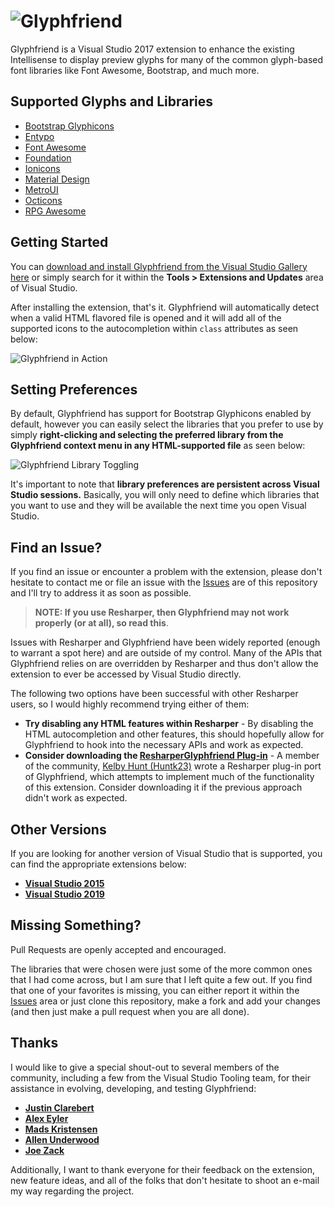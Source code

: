 ![Glyphfriend](https://raw.githubusercontent.com/rionmonster/Glyphfriend/develop/art/glyphfriend-full-logo.png)
===========

Glyphfriend is a Visual Studio 2017 extension to enhance the existing Intellisense to display preview glyphs for many of the common glyph-based font libraries like Font Awesome, Bootstrap, and much more.

## Supported Glyphs and Libraries

* [Bootstrap Glyphicons](http://getbootstrap.com/components/#glyphicons)
* [Entypo](http://www.entypo.com)
* [Font Awesome](http://fortawesome.github.io/Font-Awesome/)
* [Foundation](http://foundation.zurb.com/)
* [Ionicons](http://ionicons.com/) 
* [Material Design](https://materialdesignicons.com/)
* [MetroUI](https://metroui.org.ua/)
* [Octicons](https://octicons.github.com/)
* [RPG Awesome](https://nagoshiashumari.github.io/Rpg-Awesome/)

## Getting Started

You can [download and install Glyphfriend from the Visual Studio Gallery here](https://marketplace.visualstudio.com/items?itemName=RionWilliams.Glyphfriend2017) or simply search for it within the **Tools > Extensions and Updates** area of Visual Studio.

After installing the extension, that's it. Glyphfriend will automatically detect when a valid HTML flavored file is opened and it will add all of the supported icons to the autocompletion within `class` attributes as seen below:

![Glyphfriend in Action](https://raw.githubusercontent.com/rionmonster/Glyphfriend/develop/art/glyphfriend-in-action.gif)

## Setting Preferences

By default, Glyphfriend has support for Bootstrap Glyphicons enabled by default, however you can easily select the libraries that you prefer to use by simply **right-clicking and selecting the preferred library from the Glyphfriend context menu in any HTML-supported file** as seen below:

![Glyphfriend Library Toggling](https://raw.githubusercontent.com/rionmonster/Glyphfriend/develop/art/glyphfriend-toggling-support.gif)

It's important to note that **library preferences are persistent across Visual Studio sessions.** Basically, you will only need to define which libraries that you want to use and they will be available the next time you open Visual Studio.

## Find an Issue?

If you find an issue or encounter a problem with the extension, please don't hesitate to contact me or file an issue with the [Issues](https://github.com/Rionmonster/Glyphfriend/issues) are of this repository and I'll try to address it as soon as possible.

> **NOTE: If you use Resharper, then Glyphfriend may not work properly (or at all), so read this**. 

Issues with Resharper and Glyphfriend have been widely reported (enough to warrant a spot here) and are outside of my control. Many of the APIs that Glyphfriend relies on are overridden by Resharper and thus don't allow the extension to ever be accessed by Visual Studio directly.

The following two options have been successful with other Resharper users, so I would highly recommend trying either of them:

* **Try disabling any HTML features within Resharper** - By disabling the HTML autocompletion and other features, this should hopefully allow for Glyphfriend to hook into the necessary APIs and work as expected.
* **Consider downloading the [ResharperGlyphfriend Plug-in](https://github.com/Huntk23/ResharperGlyphfriend)** - A member of the community, [Kelby Hunt (Huntk23)](https://github.com/Huntk23) wrote a Resharper plug-in port of Glyphfriend, which attempts to implement much of the functionality of this extension. Consider downloading it if the previous approach didn't work as expected.

## Other Versions

If you are looking for another version of Visual Studio that is supported, you can find the appropriate extensions below:

* **[Visual Studio 2015](https://marketplace.visualstudio.com/items?itemName=RionWilliams.Glyphfriend)**
* **[Visual Studio 2019](https://marketplace.visualstudio.com/items?itemName=RionWilliams.Glyphfriend2019)**

## Missing Something?

Pull Requests are openly accepted and encouraged. 

The libraries that were chosen were just some of the more common ones that I had come across, but I am sure that I left quite a few out. If you find that one of your favorites is missing, you can either report it within the [Issues](https://github.com/Rionmonster/Glyphfriend/issues) area or 
just clone this repository, make a fork and add your changes (and then just make a pull request when you are all done).

## Thanks

I would like to give a special shout-out to several members of the community, including a few from the Visual Studio Tooling team, for their assistance in evolving, developing, and testing Glyphfriend:

* **[Justin Clarebert](https://github.com/justcla)**
* **[Alex Eyler](https://github.com/AlexEyler)**
* **[Mads Kristensen](https://github.com/madskristensen)**
* **[Allen Underwood](http://www.codingblocks.net/about#allenunderwood)**
* **[Joe Zack](http://www.codingblocks.net/about#joezack)**

Additionally, I want to thank everyone for their feedback on the extension, new feature ideas, and all of the folks that don't hesitate to shoot an e-mail my way regarding the project.

